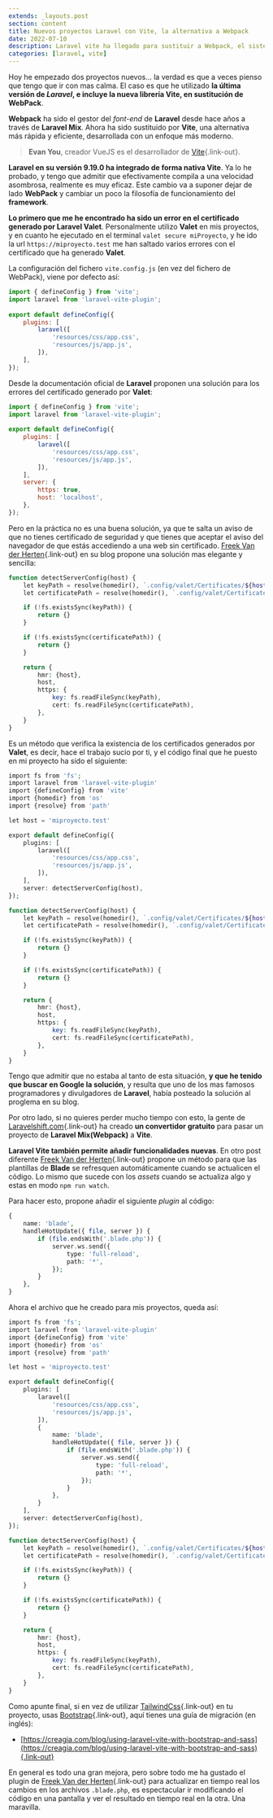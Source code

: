 ```yaml
---
extends: _layouts.post
section: content
title: Nuevos proyectos Laravel con Vite, la alternativa a Webpack
date: 2022-07-10
description: Laravel vite ha llegado para sustituir a Webpack, el sistema de gestión de assets para el front-end. Laravel vite es más rápido y moderno que su predecesor Webpack. Evan You el creador de VueJS ha desarrollado esta nueva herramienta que puede llegar a ser 100 veces más rápida que Webpack.
categories: [laravel, vite]
---
```


Hoy he empezado dos proyectos nuevos... la verdad es que a veces pienso que tengo que ir con mas calma. El caso es que he utilizado **la última versión de *Laravel*, e incluye la nueva librería Vite, en sustitución de WebPack**.

**Webpack** ha sido el gestor del *font-end* de **Laravel** desde hace años a través de **Laravel Mix**. Ahora ha sido sustituido por **Vite**, una alternativa más rápida y eficiente, desarrollada con un enfoque más moderno.

> **Evan You**, creador VueJS es el desarrollador de [Vite](https://vitejs.dev/){.link-out}.

**Laravel en su versión 9.19.0 ha integrado de forma nativa Vite**. Ya lo he probado, y tengo que admitir que efectivamente compila a una velocidad asombrosa, realmente es muy eficaz. Este cambio va a suponer dejar de lado **WebPack** y cambiar un poco la filosofía de funcionamiento del **framework**.

**Lo primero que me he encontrado ha sido un error en el certificado generado por Laravel Valet**. Personalmente utilizo **Valet** en mis proyectos, y en cuanto he ejecutado en el terminal `valet secure miProyecto`, y he ido la url `https://miproyecto.test` me han saltado varios errores con el certificado que ha generado **Valet**.

La configuración del fichero `vite.config.js` (en vez del fichero de WebPack), viene por defecto así:

```javascript
import { defineConfig } from 'vite';
import laravel from 'laravel-vite-plugin';
 
export default defineConfig({
    plugins: [
        laravel([
            'resources/css/app.css',
            'resources/js/app.js',
        ]),
    ],
});
```

Desde la documentación oficial de **Laravel** proponen una solución para los errores del certificado generado por **Valet**:

```javascript
import { defineConfig } from 'vite';
import laravel from 'laravel-vite-plugin';
 
export default defineConfig({
    plugins: [
        laravel([
            'resources/css/app.css',
            'resources/js/app.js',
        ]),
    ],
    server: { 
        https: true, 
        host: 'localhost', 
    }, 
});
```

Pero en la práctica no es una buena solución, ya que te salta un aviso de que no tienes certificado de seguridad y que tienes que aceptar el aviso del navegador de que estás accediendo a una web sin certificado. [Freek Van der Herten](https://freek.dev/2276-making-vite-and-valet-play-nice-together){.link-out} en su blog propone una solución mas elegante y sencilla:

```php
function detectServerConfig(host) {
    let keyPath = resolve(homedir(), `.config/valet/Certificates/${host}.key`)
    let certificatePath = resolve(homedir(), `.config/valet/Certificates/${host}.crt`)

    if (!fs.existsSync(keyPath)) {
        return {}
    }

    if (!fs.existsSync(certificatePath)) {
        return {}
    }

    return {
        hmr: {host},
        host,
        https: {
            key: fs.readFileSync(keyPath),
            cert: fs.readFileSync(certificatePath),
        },
    }
}
```

Es un método que verifica la existencia de los certificados generados por **Valet**, es decir, hace el trabajo sucio por ti, y el código final que he puesto en mi proyecto ha sido el siguiente:

```php
import fs from 'fs';
import laravel from 'laravel-vite-plugin'
import {defineConfig} from 'vite'
import {homedir} from 'os'
import {resolve} from 'path'

let host = 'miproyecto.test'

export default defineConfig({
    plugins: [
        laravel([
            'resources/css/app.css',
            'resources/js/app.js',
        ]),
    ],
    server: detectServerConfig(host),
});

function detectServerConfig(host) {
    let keyPath = resolve(homedir(), `.config/valet/Certificates/${host}.key`)
    let certificatePath = resolve(homedir(), `.config/valet/Certificates/${host}.crt`)

    if (!fs.existsSync(keyPath)) {
        return {}
    }

    if (!fs.existsSync(certificatePath)) {
        return {}
    }

    return {
        hmr: {host},
        host,
        https: {
            key: fs.readFileSync(keyPath),
            cert: fs.readFileSync(certificatePath),
        },
    }
}
```

Tengo que admitir que no estaba al tanto de esta situación, **y que he tenido que buscar en Google la solución**, y resulta que uno de los mas famosos programadores y divulgadores de **Laravel**, había posteado la solución al proglema en su blog. 

Por otro lado, si no quieres perder mucho tiempo con esto, la gente de [Laravelshift.com](https://laravelshift.com/convert-laravel-mix-to-vite){.link-out} ha creado **un convertidor gratuito** para pasar un proyecto de **Laravel Mix(Webpack)** a **Vite**.

**Laravel Vite también permite añadir funcionalidades nuevas**. En otro post diferente [Freek Van der Herten](https://freek.dev/2277-using-laravel-vite-to-automatically-refresh-your-browser-when-changing-a-blade-file){.link-out} propone un método para que las plantillas de **Blade** se refresquen automáticamente cuando se actualicen el código. Lo mismo que sucede con los *assets* cuando se actualiza algo y estas en modo `npm run watch`.

Para hacer esto, propone añadir el siguiente *plugin* al código:

```php
{
    name: 'blade',
    handleHotUpdate({ file, server }) {
        if (file.endsWith('.blade.php')) {
            server.ws.send({
                type: 'full-reload',
                path: '*',
            });
        }
    },
}
```

Ahora el archivo que he creado para mis proyectos, queda así:

```php
import fs from 'fs';
import laravel from 'laravel-vite-plugin'
import {defineConfig} from 'vite'
import {homedir} from 'os'
import {resolve} from 'path'

let host = 'miproyecto.test'

export default defineConfig({
    plugins: [
        laravel([
            'resources/css/app.css',
            'resources/js/app.js',
        ]),
        {
            name: 'blade',
            handleHotUpdate({ file, server }) {
                if (file.endsWith('.blade.php')) {
                    server.ws.send({
                        type: 'full-reload',
                        path: '*',
                    });
                }
            },
        }
    ],
    server: detectServerConfig(host),
});

function detectServerConfig(host) {
    let keyPath = resolve(homedir(), `.config/valet/Certificates/${host}.key`)
    let certificatePath = resolve(homedir(), `.config/valet/Certificates/${host}.crt`)

    if (!fs.existsSync(keyPath)) {
        return {}
    }

    if (!fs.existsSync(certificatePath)) {
        return {}
    }

    return {
        hmr: {host},
        host,
        https: {
            key: fs.readFileSync(keyPath),
            cert: fs.readFileSync(certificatePath),
        },
    }
}
```

Como apunte final, si en vez de utilizar [TailwindCss](https://tailwindcss.com/){.link-out} en tu proyecto, usas [Bootstrap](https://getbootstrap.com/){.link-out}, aquí tienes una guía de migración (en inglés):

- [https://creagia.com/blog/using-laravel-vite-with-bootstrap-and-sass](https://creagia.com/blog/using-laravel-vite-with-bootstrap-and-sass){.link-out}

En general es todo una gran mejora, pero sobre todo me ha gustado el plugin de [Freek Van der Herten](https://freek.dev/2277-using-laravel-vite-to-automatically-refresh-your-browser-when-changing-a-blade-file){.link-out} para actualizar en tiempo real los cambios en los archivos `.blade.php`, es espectacular ir modificando el código en una pantalla y ver el resultado en tiempo real en la otra. Una maravilla.